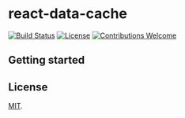 # react-data-cache

[![Build Status](https://travis-ci.org/alicanerdogan/react-data-cache.svg?branch=master)](https://travis-ci.org/alicanerdogan/react-data-cache)
[![License](https://img.shields.io/github/license/alicanerdogan/react-data-cache.svg)](https://github.com/alicanerdogan/react-data-cache/blob/master/LICENSE)
[![Contributions Welcome](https://img.shields.io/badge/contributions-welcome-brightgreen.svg?style=flat)](https://github.com/alicanerdogan/react-data-cache/issues)

## Getting started

## License

[MIT](LICENSE).
